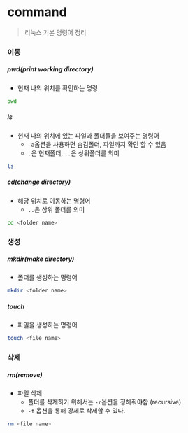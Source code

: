 # command

> 리눅스 기본 명령어 정리



### 이동

##### pwd(print working directory)

- 현재 나의 위치를 확인하는 명령

```bash
pwd
```



##### ls

- 현재 나의 위치에 있는 파일과 폴더들을 보여주는 명령어
  - `-a`옵션을 사용하면 숨김폴더, 파일까지 확인 할 수 있음
  - `.`은 현재폴더, `..`은 상위폴더를 의미

```bash
ls
```



##### cd(change directory)

- 해당 위치로 이동하는 명령어
  - `..`은 상위 폴더를 의미

```bash
cd <folder name>
```



### 생성

##### mkdir(make directory)

- 폴더를 생성하는 명령어

```bash
mkdir <folder name>
```



##### touch

- 파일을 생성하는 명령어

```bash
touch <file name>
```



### 삭제

##### rm(remove)

- 파일 삭제
  - 폴더를 삭제하기 위해서는 `-r`옵션을 정해줘야함 (recursive)
  - `-f` 옵션을 통해 강제로 삭제할 수 있다.

```bash
rm <file name>
```

